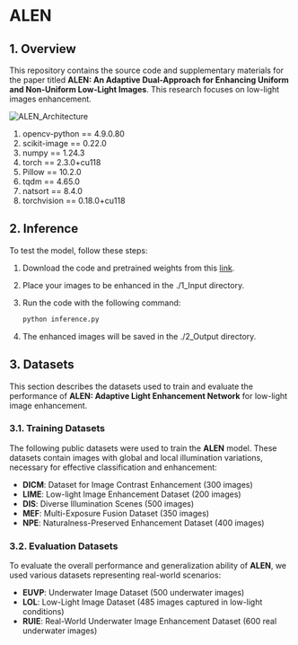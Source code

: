 # ALEN

## 1. Overview

This repository contains the source code and supplementary materials for the paper titled **ALEN: An Adaptive Dual-Approach for Enhancing Uniform and Non-Uniform Low-Light Images**. This research focuses on low-light images enhancement.

![ALEN_Architecture](ALEN_ARCH.png)

1. opencv-python == 4.9.0.80
2. scikit-image == 0.22.0
3. numpy == 1.24.3
4. torch == 2.3.0+cu118
5. Pillow == 10.2.0
6. tqdm ==  4.65.0
7. natsort == 8.4.0
8. torchvision == 0.18.0+cu118

## 2. Inference
To test the model, follow these steps:

1. Download the code and pretrained weights from this [link](https://drive.google.com/drive/folders/1Wuj5s1mtm5SJDLl80ISBRzhIwnRw4K1Q).

3. Place your images to be enhanced in the ./1_Input directory.

4. Run the code with the following command:

   ```bash
   python inference.py

5. The enhanced images will be saved in the ./2_Output directory.


## 3. Datasets  
This section describes the datasets used to train and evaluate the performance of **ALEN: Adaptive Light Enhancement Network** for low-light image enhancement.

### 3.1. Training Datasets  
The following public datasets were used to train the **ALEN** model. These datasets contain images with global and local illumination variations, necessary for effective classification and enhancement:

- **DICM**: Dataset for Image Contrast Enhancement (300 images)  
- **LIME**: Low-light Image Enhancement Dataset (200 images)  
- **DIS**: Diverse Illumination Scenes (500 images)  
- **MEF**: Multi-Exposure Fusion Dataset (350 images)  
- **NPE**: Naturalness-Preserved Enhancement Dataset (400 images)

### 3.2. Evaluation Datasets  
To evaluate the overall performance and generalization ability of **ALEN**, we used various datasets representing real-world scenarios:

- **EUVP**: Underwater Image Dataset (500 underwater images)  
- **LOL**: Low-Light Image Dataset (485 images captured in low-light conditions)  
- **RUIE**: Real-World Underwater Image Enhancement Dataset (600 real underwater images)
